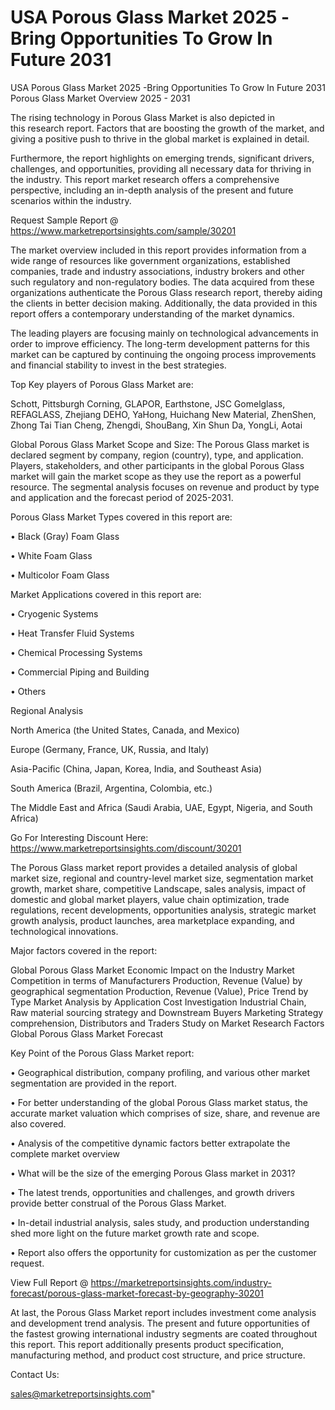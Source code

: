 # USA Porous Glass Market 2025 -Bring Opportunities To Grow In Future 2031
USA Porous Glass Market 2025 -Bring Opportunities To Grow In Future 2031
Porous Glass Market Overview 2025 - 2031

The rising technology in Porous Glass Market is also depicted in this research report. Factors that are boosting the growth of the market, and giving a positive push to thrive in the global market is explained in detail.

Furthermore, the report highlights on emerging trends, significant drivers, challenges, and opportunities, providing all necessary data for thriving in the industry. This report market research offers a comprehensive perspective, including an in-depth analysis of the present and future scenarios within the industry.

Request Sample Report @ https://www.marketreportsinsights.com/sample/30201

The market overview included in this report provides information from a wide range of resources like government organizations, established companies, trade and industry associations, industry brokers and other such regulatory and non-regulatory bodies. The data acquired from these organizations authenticate the Porous Glass research report, thereby aiding the clients in better decision making. Additionally, the data provided in this report offers a contemporary understanding of the market dynamics.

The leading players are focusing mainly on technological advancements in order to improve efficiency. The long-term development patterns for this market can be captured by continuing the ongoing process improvements and financial stability to invest in the best strategies.

Top Key players of Porous Glass Market are:

Schott, Pittsburgh Corning, GLAPOR, Earthstone, JSC Gomelglass, REFAGLASS, Zhejiang DEHO, YaHong, Huichang New Material, ZhenShen, Zhong Tai Tian Cheng, Zhengdi, ShouBang, Xin Shun Da, YongLi, Aotai

Global Porous Glass Market Scope and Size:
The Porous Glass market is declared segment by company, region (country), type, and application. Players, stakeholders, and other participants in the global Porous Glass market will gain the market scope as they use the report as a powerful resource. The segmental analysis focuses on revenue and product by type and application and the forecast period of 2025-2031.

Porous Glass Market Types covered in this report are:

• Black (Gray) Foam Glass

• White Foam Glass

• Multicolor Foam Glass

Market Applications covered in this report are:

• Cryogenic Systems

• Heat Transfer Fluid Systems

• Chemical Processing Systems

• Commercial Piping and Building

• Others

Regional Analysis

North America (the United States, Canada, and Mexico)

Europe (Germany, France, UK, Russia, and Italy)

Asia-Pacific (China, Japan, Korea, India, and Southeast Asia)

South America (Brazil, Argentina, Colombia, etc.)

The Middle East and Africa (Saudi Arabia, UAE, Egypt, Nigeria, and South Africa)

Go For Interesting Discount Here: https://www.marketreportsinsights.com/discount/30201

The Porous Glass market report provides a detailed analysis of global market size, regional and country-level market size, segmentation market growth, market share, competitive Landscape, sales analysis, impact of domestic and global market players, value chain optimization, trade regulations, recent developments, opportunities analysis, strategic market growth analysis, product launches, area marketplace expanding, and technological innovations.

Major factors covered in the report:

Global Porous Glass Market
Economic Impact on the Industry
Market Competition in terms of Manufacturers
Production, Revenue (Value) by geographical segmentation
Production, Revenue (Value), Price Trend by Type
Market Analysis by Application
Cost Investigation
Industrial Chain, Raw material sourcing strategy and Downstream Buyers
Marketing Strategy comprehension, Distributors and Traders
Study on Market Research Factors
Global Porous Glass Market Forecast

Key Point of the Porous Glass Market report:

• Geographical distribution, company profiling, and various other market segmentation are provided in the report.

• For better understanding of the global Porous Glass market status, the accurate market valuation which comprises of size, share, and revenue are also covered.

• Analysis of the competitive dynamic factors better extrapolate the complete market overview

• What will be the size of the emerging Porous Glass market in 2031?

• The latest trends, opportunities and challenges, and growth drivers provide better construal of the Porous Glass Market.

• In-detail industrial analysis, sales study, and production understanding shed more light on the future market growth rate and scope.

• Report also offers the opportunity for customization as per the customer request.

View Full Report @ https://marketreportsinsights.com/industry-forecast/porous-glass-market-forecast-by-geography-30201

At last, the Porous Glass Market report includes investment come analysis and development trend analysis. The present and future opportunities of the fastest growing international industry segments are coated throughout this report. This report additionally presents product specification, manufacturing method, and product cost structure, and price structure.

Contact Us:

sales@marketreportsinsights.com"
